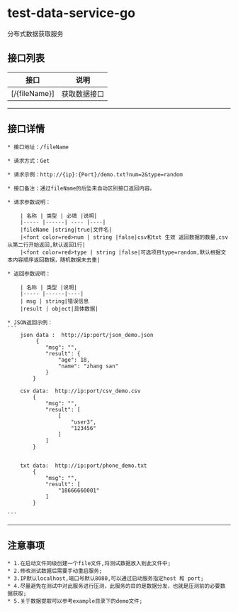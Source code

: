 # test-data-service-go
分布式数据获取服务


 ## 接口列表

|  接口  | 说明 |
|------ |----- |
|[/{fileName}] | 获取数据接口|

***

## 接口详情
    * 接口地址：/fileName

    * 请求方式：Get

    * 请求示例：http://{ip}:{Port}/demo.txt?num=2&type=random

    * 接口备注：通过fileName的后坠来自动区别接口返回内容。

    * 请求参数说明：

        | 名称 | 类型 | 必填 |说明|
        |----- |------| ---- |----|
        |fileName |string|true|文件名|
        |<font color=red>num | string |false|csv和txt 生效 返回数据的数量,csv从第二行开始返回,默认返回1行|
        |<font color=red>type | string |false|可选项目type=random,默认根据文本内容顺序返回数据，随机数据未去重|

    * 返回参数说明：

        | 名称 | 类型 |说明|
        |----- |------|----|
        | msg | string|错误信息
        |result | object|具体数据|

    * JSON返回示例：
    ```
        json data :  http://ip:port/json_demo.json
             {
                "msg": "",
                "result": {
                    "age": 18,
                    "name": "zhang san"
                }
            }

        csv data:  http://ip:port/csv_demo.csv
            {
                "msg": "",
                "result": [
                    [
                        "user3",
                        "123456"
                    ]
                ]
            }

        
        txt data:  http://ip:port/phone_demo.txt
            {
                "msg": "",
                "result": [
                    "18666660001"
                ]
            }

    ```
---

## 注意事项
    * 1.在启动文件同级创建一个file文件,将测试数据放入到此文件中;
    * 2.修改测试数据后需要手动重启服务;
    * 3.IP默认localhost,端口号默认8080,可以通过启动服务指定host 和 port;
    * 4.尽量避免在测试中对此服务进行压测，此服务的目的是数据分发，也就是压测前的必要数据获取;
    * 5.关于数据提取可以参考example目录下的demo文件;